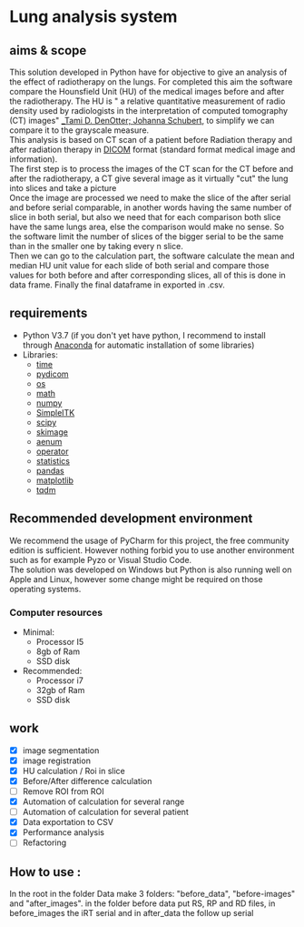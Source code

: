 # Lung analysis system  
## aims & scope  
This solution developed in Python have for objective to give an analysis of 
the effect of radiotherapy on the lungs. For completed this aim the software compare the Hounsfield Unit (HU) of the
medical images before and after the radiotherapy. The HU is " a relative quantitative measurement of radio density used by radiologists in the interpretation of computed
tomography (CT) images" [_Tami D. DenOtter; Johanna Schubert](https://www.ncbi.nlm.nih.gov/books/NBK547721/), to
simplify we can compare it to the grayscale measure.   
This analysis is based on CT scan of a patient before Radiation therapy and after radiation therapy in
[DICOM](https://www.dicomstandard.org/) format (standard format medical image and information).  
The first step is to process the images of the CT scan for the CT before and after the radiotherapy, a CT give several 
image as it virtually "cut" the lung into slices and take a picture    
Once the image are processed we need to make the slice of the after serial and before serial comparable, in another words
having the same number of slice in both serial, but also we need that for each comparison both slice have the same lungs
area, else the comparison would make no sense. So the software limit the number of slices of the bigger serial to be
the same than in the smaller one by taking every n slice.  
Then we can go to the calculation part, the software calculate the mean and median HU unit value for each slide of both
serial and compare those values for both before and after corresponding slices, all of this is done in data frame.
Finally the final dataframe in exported in .csv.
## requirements  
* Python V3.7 (if you don't yet have python, I recommend to install through [Anaconda](https://www.anaconda.com/) for 
automatic installation of some libraries)  
* Libraries:  
  * [time](https://docs.python.org/3/library/time.html)  
  * [pydicom](https://pydicom.github.io/)  
  * [os](https://docs.python.org/3/library/os.html)  
  * [math](https://docs.python.org/3/library/math.html)  
  * [numpy](https://numpy.org/)  
  * [SimpleITK](https://pypi.org/project/SimpleITK/)  
  * [scipy](https://www.scipy.org/)  
  * [skimage](https://scikit-image.org/)  
  * [aenum](https://pypi.org/project/aenum/)  
  * [operator](https://docs.python.org/3/library/operator.html)  
  * [statistics](https://docs.python.org/3/library/statistics.html)  
  * [pandas](https://pandas.pydata.org/)  
  * [matplotlib](https://matplotlib.org/)
  * [tqdm](https://github.com/tqdm/tqdm)  
## Recommended development environment  
We recommend the usage of PyCharm for this project, the free community edition is sufficient. However nothing forbid you
to use another environment such as for example Pyzo or Visual Studio Code.  
The solution was developed on Windows but Python is also running well on Apple and Linux, however some change might be 
required on those operating systems.  
### Computer resources  
* Minimal:
  * Processor I5
  * 8gb of Ram
  * SSD disk
* Recommended:
  * Processor i7
  * 32gb of Ram
  * SSD disk
## work  
- [x] image segmentation
- [x] image registration
- [x] HU calculation / Roi in slice
- [x] Before/After difference calculation
- [ ] Remove ROI from ROI
- [x] Automation of calculation for several range
- [ ] Automation of calculation for several patient
- [x] Data exportation to CSV 
- [x] Performance analysis 
- [ ] Refactoring  
## How to use :  
In the root in the folder Data make 3 folders: "before_data", "before-images" and "after_images". in the folder
before data put RS, RP and RD files, in before_images the iRT serial and in after_data the follow up serial
